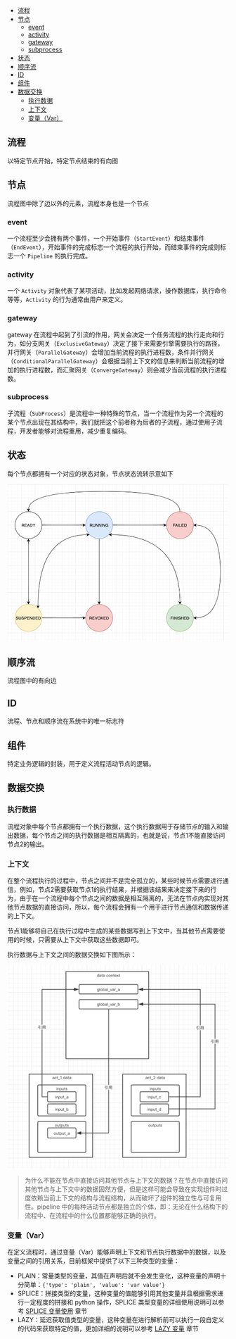 <!-- TOC -->

- [流程](#流程)
- [节点](#节点)
  - [event](#event)
  - [activity](#activity)
  - [gateway](#gateway)
  - [subprocess](#subprocess)
- [状态](#状态)
- [顺序流](#顺序流)
- [ID](#id)
- [组件](#组件)
- [数据交换](#数据交换)
  - [执行数据](#执行数据)
  - [上下文](#上下文)
  - [变量（Var）](#变量var)

<!-- /TOC -->

## 流程

以特定节点开始，特定节点结束的有向图

## 节点

流程图中除了边以外的元素，流程本身也是一个节点

### event

一个流程至少会拥有两个事件，一个开始事件（`StartEvent`）和结束事件（`EndEvent`），开始事件的完成标志一个流程的执行开始，而结束事件的完成则标志一个 `Pipeline` 的执行完成。

### activity

一个 `Activity` 对象代表了某项活动，比如发起网络请求，操作数据库，执行命令等等，`Activity` 的行为通常由用户来定义。

### gateway

gateway 在流程中起到了引流的作用，网关会决定一个任务流程的执行走向和行为，如分支网关（`ExclusiveGateway`）决定了接下来需要引擎需要执行的路径，并行网关（`ParallelGateway`）会增加当前流程的执行进程数，条件并行网关（`ConditionalParallelGateway`）会根据当前上下文的信息来判断当前流程的增加的执行进程数，而汇聚网关（`ConvergeGateway`）则会减少当前流程的执行进程数。

### subprocess

子流程（`SubProcess`）是流程中一种特殊的节点，当一个流程作为另一个流程的某个节点出现在其结构中，我们就把这个前者称为后者的子流程，通过使用子流程，开发者能够对流程重用，减少重复编码。

## 状态

每个节点都拥有一个对应的状态对象，节点状态流转示意如下

![](../assets/img/user_guide_basic_concept/status.png)

## 顺序流

流程图中的有向边

## ID

流程、节点和顺序流在系统中的唯一标志符

## 组件

特定业务逻辑的封装，用于定义流程活动节点的逻辑。

## 数据交换

### 执行数据

流程对象中每个节点都拥有一个执行数据，这个执行数据用于存储节点的输入和输出数据，每个节点之间的执行数据是相互隔离的，也就是说，节点1不能直接访问节点2的输出。

### 上下文

在整个流程执行的过程中，节点之间并不是完全孤立的，某些时候节点需要进行通信，例如，节点2需要获取节点1的执行结果，并根据该结果来决定接下来的行为，由于在一个流程中每个节点之间的数据是相互隔离的，无法在节点内实现对其他节点数据的直接访问，所以，每个流程会拥有一个用于进行节点通信和数据传递的上下文。

节点1能够将自己在执行过程中生成的某些数据写到上下文中，当其他节点需要使用的时候，只需要从上下文中获取这些数据即可。

执行数据与上下文之间的数据交换如下图所示：

![上下文](https://raw.githubusercontent.com/homholueng/md_pic/master/pipeline_doc/data_context.png)

> 为什么不能在节点中直接访问其他节点与上下文的数据？在节点中直接访问其他节点与上下文中的数据固然方便，但是这样可能会导致在实现组件时过度依赖当前上下文的结构与流程结构，从而破坏了组件的独立性与可复用性。pipeline 中的每种活动节点都是独立的个体，即：无论在什么结构下的流程中、在流程中的什么位置都能够正确的执行。

### 变量（Var）

在定义流程时，通过变量（Var）能够声明上下文和节点执行数据中的数据，以及变量之间的引用关系，目前框架中提供了以下三种类型的变量：

- PLAIN：常量类型的变量，其值在声明后就不会发生变化，这种变量的声明十分简单：`{'type': 'plain', 'value': 'var value'}`
- SPLICE：拼接类型的变量，这种变量的值能够引用其他变量并且根据需求进行一定程度的拼接和 python 操作，SPLICE 类型变量的详细使用说明可以参考 [SPLICE 变量使用](./user_guide_splice_var.md) 章节
- LAZY：延迟获取值类型的变量，这种变量在进行解析前可以执行一段自定义的代码来获取特定的值，更加详细的说明可以参考 [LAZY 变量](./user_guide_lazy_variable.md) 章节
